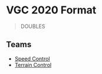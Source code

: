 # VGC 2020 Format
> DOUBLES

## Teams
* [Speed Control](speed-control.txt)
* [Terrain Control](terrain-control.txt)
